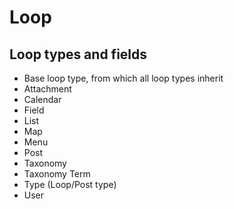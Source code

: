 # Loop

## Loop types and fields

- Base loop type, from which all loop types inherit
- Attachment
- Calendar
- Field
- List
- Map
- Menu
- Post
- Taxonomy
- Taxonomy Term
- Type (Loop/Post type)
- User
